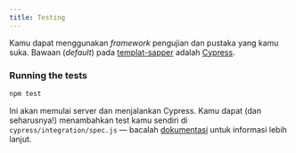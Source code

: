 ```yaml
---
title: Testing
---
```


Kamu dapat menggunakan _framework_ pengujian dan pustaka yang kamu suka. Bawaan (_default_) pada [templat-sapper](https://github.com/sveltejs/sapper-template) adalah [Cypress](https://cypress.io).


### Running the tests

```bash
npm test
```

Ini akan memulai server dan menjalankan Cypress. Kamu dapat (dan seharusnya!) menambahkan test kamu sendiri di `cypress/integration/spec.js` — bacalah [dokumentasi](https://docs.cypress.io/guides/overview/why-cypress.html) untuk informasi lebih lanjut.